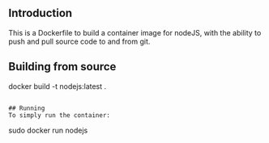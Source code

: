 ## Introduction

This is a Dockerfile to build a container image for nodeJS, with the ability to push and pull source code to and from git.

## Building from source

docker build -t nodejs:latest .

```

## Running
To simply run the container:
```

sudo docker run nodejs

```

```
